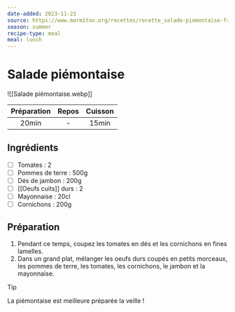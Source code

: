 ```yaml
---
date-added: 2023-11-23
source: https://www.marmiton.org/recettes/recette_salade-piemontaise-facile_168655.aspx
season: summer
recipe-type: meal
meal: lunch
---
```


# Salade piémontaise

![[Salade piémontaise.webp]]

| Préparation | Repos | Cuisson |
|:-----------:|:-----:|:-------:|
|    20min    |   -   |  15min  |

## Ingrédients

- [ ] Tomates : 2
- [ ] Pommes de terre : 500g
- [ ] Dés de jambon : 200g
- [ ] [[Oeufs cuits]] durs : 2
- [ ] Mayonnaise : 20cl
- [ ] Cornichons : 200g

## Préparation

1. Pendant ce temps, coupez les tomates en dés et les cornichons en fines lamelles.
2. Dans un grand plat, mélanger les oeufs durs coupés en petits morceaux, les pommes de terre, les tomates, les cornichons, le jambon et la mayonnaise.

> [!tip]  
> La piémontaise est meilleure préparée la veille !
